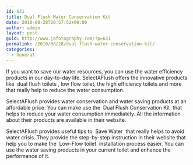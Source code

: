 ```yaml
---
id: 631
title: Dual Flush Water Conservation Kit
date: 2010-08-28T20:57:52+00:00
author: admin
layout: post
guid: http://www.jafotography.com/?p=631
permalink: /2010/08/28/dual-flush-water-conservation-kit/
categories:
  - General
---
```

If you want to save our water resources, you can use the water efficiency products in our day-to-day life. SelectAFlush offers the innovative products like &nbsp;dual flush toilets&nbsp;, low flow toilet, the high efficiency toilets and more that really help to reduce the water consumption.

SelectAFlush provides water conservation and water saving products at an affordable price. You can make use the &nbsp;Dual Flush Conservation Kit&nbsp; that helps to reduce your water consumption immediately. All the information about their products are available in their website.

SelectAFlush provides useful tips to &nbsp;Save Water&nbsp; that really helps to avoid water crisis. They provide the step-by-step instruction in their website that help you to make the &nbsp;Low-Flow toilet&nbsp; installation process easier. You can use the water saving products in your current toilet and enhance the performance of it.